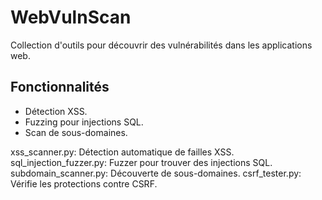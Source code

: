 # WebVulnScan
Collection d'outils pour découvrir des vulnérabilités dans les applications web.

## Fonctionnalités
- Détection XSS.
- Fuzzing pour injections SQL.
- Scan de sous-domaines.

xss_scanner.py: Détection automatique de failles XSS.
sql_injection_fuzzer.py: Fuzzer pour trouver des injections SQL.
subdomain_scanner.py: Découverte de sous-domaines.
csrf_tester.py: Vérifie les protections contre CSRF.
